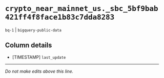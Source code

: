 # `crypto_near_mainnet_us._sbc_5bf9bab421ff4f8face1b83c7dda8283`
`bq-1` | `bigquery-public-data`

## Column details
* [TIMESTAMP] `last_update`

-------------------------------------------------------------------------------
*Do not make edits above this line.*
